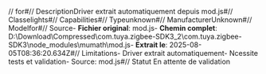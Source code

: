 // for#// DescriptionDriver extrait automatiquement depuis mod.js#// Classelights#// Capabilities#// Typeunknown#// ManufacturerUnknown#// Modelfor#// Source- **Fichier original**: mod.js- **Chemin complet**: D:\Download\Compressed\com.tuya.zigbee-SDK3_2\com.tuya.zigbee-SDK3\node_modules\mumath\mod.js- **Extrait le**: 2025-08-05T08:36:20.634Z#// Limitations- Driver extrait automatiquement- Ncessite tests et validation- Source: mod.js#// Statut En attente de validation